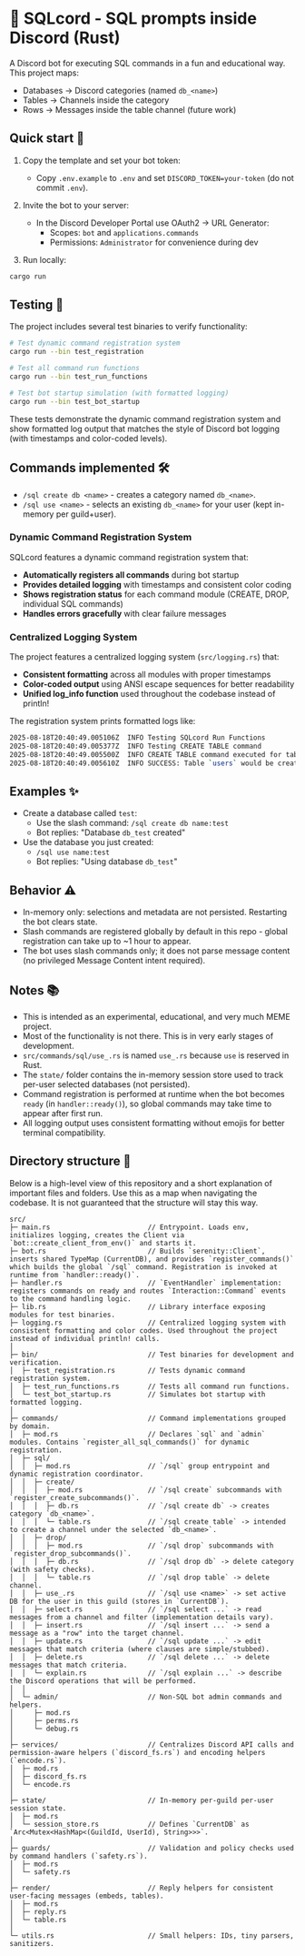 # 🥏 SQLcord - SQL prompts inside Discord (Rust)

A Discord bot for executing SQL commands in a fun and educational way. This project maps:

- Databases -> Discord categories (named `db_<name>`)
- Tables -> Channels inside the category
- Rows -> Messages inside the table channel (future work)

## Quick start 🚀

1. Copy the template and set your bot token:

   - Copy `.env.example` to `.env` and set `DISCORD_TOKEN=your-token` (do not commit `.env`).

2. Invite the bot to your server:

   - In the Discord Developer Portal use OAuth2 → URL Generator:
     - Scopes: `bot` and `applications.commands`
     - Permissions: `Administrator` for convenience during dev

3. Run locally:

```bash
cargo run
```

## Testing 🧪

The project includes several test binaries to verify functionality:

```bash
# Test dynamic command registration system
cargo run --bin test_registration

# Test all command run functions
cargo run --bin test_run_functions

# Test bot startup simulation (with formatted logging)
cargo run --bin test_bot_startup
```

These tests demonstrate the dynamic command registration system and show formatted log output that matches the style of Discord bot logging (with timestamps and color-coded levels).

## Commands implemented 🛠️

- `/sql create db <name>` - creates a category named `db_<name>`.
- `/sql use <name>` - selects an existing `db_<name>` for your user (kept in-memory per guild+user).

### Dynamic Command Registration System

SQLcord features a dynamic command registration system that:

- **Automatically registers all commands** during bot startup
- **Provides detailed logging** with timestamps and consistent color coding
- **Shows registration status** for each command module (CREATE, DROP, individual SQL commands)
- **Handles errors gracefully** with clear failure messages

### Centralized Logging System

The project features a centralized logging system (`src/logging.rs`) that:

- **Consistent formatting** across all modules with proper timestamps
- **Color-coded output** using ANSI escape sequences for better readability
- **Unified log_info function** used throughout the codebase instead of println!

The registration system prints formatted logs like:

```bash
2025-08-18T20:40:49.005106Z  INFO Testing SQLcord Run Functions
2025-08-18T20:40:49.005377Z  INFO Testing CREATE TABLE command
2025-08-18T20:40:49.005500Z  INFO CREATE TABLE command executed for table: users
2025-08-18T20:40:49.005610Z  INFO SUCCESS: Table `users` would be created (placeholder)
```

## Examples ✨

- Create a database called `test`:
  - Use the slash command: `/sql create db name:test`
  - Bot replies: "Database `db_test` created"
- Use the database you just created:
  - `/sql use name:test`
  - Bot replies: "Using database `db_test`"

## Behavior ⚠️

- In-memory only: selections and metadata are not persisted. Restarting the bot clears state.
- Slash commands are registered globally by default in this repo - global registration can take up to ~1 hour to appear.
- The bot uses slash commands only; it does not parse message content (no privileged Message Content intent required).

## Notes 📚

- This is intended as an experimental, educational, and very much MEME project.
- Most of the functionality is not there. This is in very early stages of development.
- `src/commands/sql/use_.rs` is named `use_.rs` because `use` is reserved in Rust.
- The `state/` folder contains the in-memory session store used to track per-user selected databases (not persisted).
- Command registration is performed at runtime when the bot becomes `ready` (in `handler::ready()`), so global commands may take time to appear after first run.
- All logging output uses consistent formatting without emojis for better terminal compatibility.

## Directory structure 📂

Below is a high-level view of this repository and a short explanation of important files and folders. Use this as a map when navigating the codebase. It is not guaranteed that the structure will stay this way.

```
src/
├─ main.rs                        // Entrypoint. Loads env, initializes logging, creates the Client via `bot::create_client_from_env()` and starts it.
├─ bot.rs                         // Builds `serenity::Client`, inserts shared TypeMap (CurrentDB), and provides `register_commands()` which builds the global `/sql` command. Registration is invoked at runtime from `handler::ready()`.
├─ handler.rs                     // `EventHandler` implementation: registers commands on ready and routes `Interaction::Command` events to the command handling logic.
├─ lib.rs                         // Library interface exposing modules for test binaries.
├─ logging.rs                     // Centralized logging system with consistent formatting and color codes. Used throughout the project instead of individual println! calls.
│
├─ bin/                           // Test binaries for development and verification.
│  ├─ test_registration.rs        // Tests dynamic command registration system.
│  ├─ test_run_functions.rs       // Tests all command run functions.
│  └─ test_bot_startup.rs         // Simulates bot startup with formatted logging.
│
├─ commands/                      // Command implementations grouped by domain.
│  ├─ mod.rs                      // Declares `sql` and `admin` modules. Contains `register_all_sql_commands()` for dynamic registration.
│  ├─ sql/
│  │  ├─ mod.rs                   // `/sql` group entrypoint and dynamic registration coordinator.
│  │  ├─ create/
│  │  │  ├─ mod.rs                // `/sql create` subcommands with `register_create_subcommands()`.
│  │  │  ├─ db.rs                 // `/sql create db` -> creates category `db_<name>`.
│  │  │  └─ table.rs              // `/sql create table` -> intended to create a channel under the selected `db_<name>`.
│  │  ├─ drop/
│  │  │  ├─ mod.rs                // `/sql drop` subcommands with `register_drop_subcommands()`.
│  │  │  ├─ db.rs                 // `/sql drop db` -> delete category (with safety checks).
│  │  │  └─ table.rs              // `/sql drop table` -> delete channel.
│  │  ├─ use_.rs                  // `/sql use <name>` -> set active DB for the user in this guild (stores in `CurrentDB`).
│  │  ├─ select.rs                // `/sql select ...` -> read messages from a channel and filter (implementation details vary).
│  │  ├─ insert.rs                // `/sql insert ...` -> send a message as a "row" into the target channel.
│  │  ├─ update.rs                // `/sql update ...` -> edit messages that match criteria (where clauses are simple/stubbed).
│  │  ├─ delete.rs                // `/sql delete ...` -> delete messages that match criteria.
│  │  └─ explain.rs               // `/sql explain ...` -> describe the Discord operations that will be performed.
│  │
│  └─ admin/                      // Non-SQL bot admin commands and helpers.
│     ├─ mod.rs
│     ├─ perms.rs
│     └─ debug.rs
│
├─ services/                      // Centralizes Discord API calls and permission-aware helpers (`discord_fs.rs`) and encoding helpers (`encode.rs`).
│  ├─ mod.rs
│  ├─ discord_fs.rs
│  └─ encode.rs
│
├─ state/                         // In-memory per-guild per-user session state.
│  ├─ mod.rs
│  └─ session_store.rs            // Defines `CurrentDB` as `Arc<Mutex<HashMap<(GuildId, UserId), String>>>`.
│
├─ guards/                        // Validation and policy checks used by command handlers (`safety.rs`).
│  ├─ mod.rs
│  └─ safety.rs
│
├─ render/                        // Reply helpers for consistent user-facing messages (embeds, tables).
│  ├─ mod.rs
│  ├─ reply.rs
│  └─ table.rs
│
└─ utils.rs                       // Small helpers: IDs, tiny parsers, sanitizers.
```
